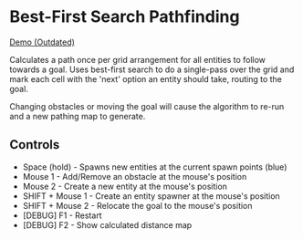 # Best-First Search Pathfinding

[Demo (Outdated)](https://www.youtube.com/watch?v=RE1eep3BBhY)

Calculates a path once per grid arrangement for all entities to follow towards a goal. Uses best-first search to do a single-pass over the grid and mark each cell with the 'next' option an entity should take, routing to the goal.

Changing obstacles or moving the goal will cause the algorithm to re-run and a new pathing map to generate.

## Controls

* Space (hold) - Spawns new entities at the current spawn points (blue)
* Mouse 1 - Add/Remove an obstacle at the mouse's position
* Mouse 2 - Create a new entity at the mouse's position
* SHIFT + Mouse 1 - Create an entity spawner at the mouse's position
* SHIFT + Mouse 2 - Relocate the goal to the mouse's position
* [DEBUG] F1 - Restart
* [DEBUG] F2 - Show calculated distance map
